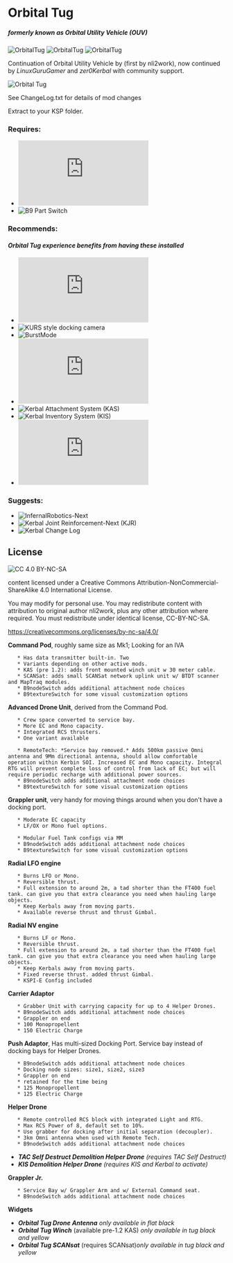 # Orbital Tug
#####  *formerly known as Orbital Utility Vehicle (OUV)* 
![OrbitalTug](https://img.shields.io/badge/KSP%20version-1.7.x-66ccff.svg?style=flat-square) 
![OrbitalTug](https://img.shields.io/badge/MOD%20version-1.3.0.5-orange.svg?style=flat-square)
![OrbitalTug](https://img.shields.io/badge/CKAN-Indexed-brightgreen.svg)

Continuation of Orbital Utility Vehicle by (first by nli2work), now continued by *LinuxGuruGamer* and *zer0Kerbal* with community support.

![Orbital Tug](https://raw.githubusercontent.com/zer0Kerbal/OrbitalTug/master/marketingimages/OrbitalTugVanityPlate.jpg "Orbital Tug")

See ChangeLog.txt for details of mod changes

Extract to your KSP folder.

### Requires: 
 * ![ModuleManager](http://forum.kerbalspaceprogram.com/index.php?/topic/50533-105-module-manager-2618-january-17th-with-even-more-sha-and-less-bug/) 
 * ![B9 Part Switch]("http://forum.kerbalspaceprogram.com/index.php?showtopic=140541") 
 
### Recommends: 
#### *Orbital Tug experience benefits from having these installed* 
 * ![AllYAll](http://forum.kerbalspaceprogram.com/index.php?/topic/155858-ksp-122-all)
 * ![KURS style docking camera ](https://github.com/linuxgurugamer/DockingCam)
 * ![BurstMode](https://github.com/linuxgurugamer/BurstAtomicThrustModule)
 * ![Tac Self Destruct Continued](http://forum.kerbalspaceprogram.com/index.php?/topic/154232-122-tac-self-destruct-continued/) 
 * ![Kerbal Attachment System (KAS)]() 
 * ![Kerbal Inventory System (KIS)]() 
 * ![JSI Advanced Transparent Pods](https://forum.kerbalspaceprogram.com/index.php?/topic/138433-17x-jsi-advanced-transparent-pods-/) 

### Suggests: 
 * ![InfernalRobotics-Next]() 
 * ![Kerbal Joint Reinforcement-Next (KJR)]() 
 * ![Kerbal Change Log]() 

## License
![[CC 4.0 BY-NC-SA](https://creativecommons.org/licenses/by-nc-sa/4.0/)](https://i.creativecommons.org/l/by-nc-sa/4.0/88x31.png "CC 4.0 BY-NC-SA")

content licensed under a Creative Commons Attribution-NonCommercial-ShareAlike 4.0 International License.

You may modify for personal use. You may redistribute content with attribution to original author nli2work, plus any other attribution where required. You must redistribute under identical license, CC-BY-NC-SA. 

https://creativecommons.org/licenses/by-nc-sa/4.0/

**Command Pod**, roughly same size as Mk1; Looking for an IVA

       * Has data transmitter built-in. Two 
       * Variants depending on other active mods.
       * KAS (pre 1.2): adds front mounted winch unit w 30 meter cable.
       * SCANSat: adds small SCANSat network uplink unit w/ BTDT scanner and MapTraq modules.
       * B9nodeSwitch adds additional attachment node choices
       * B9textureSwitch for some visual customization options

**Advanced Drone Unit**, derived from the Command Pod. 

       * Crew space converted to service bay. 
       * More EC and Mono capacity. 
       * Integrated RCS thrusters. 
       * One variant available

       * RemoteTech: *Service bay removed.* Adds 500km passive Omni antenna and 9Mm directional antenna, should allow comfortable operation within Kerbin SOI. Increased EC and Mono capacity. Integral RTG will prevent complete loss of control from lack of EC; but will require periodic recharge with additional power sources.
       * B9nodeSwitch adds additional attachment node choices
       * B9textureSwitch for some visual customization options

**Grappler unit**, very handy for moving things around when you don't have a docking port. 

       * Moderate EC capacity
       * LF/OX or Mono fuel options.

       * Modular Fuel Tank configs via MM 
       * B9nodeSwitch adds additional attachment node choices
       * B9textureSwitch for some visual customization options
       
**Radial LFO engine** 

       * Burns LFO or Mono. 
       * Reversible thrust. 
       * Full extension to around 2m, a tad shorter than the FT400 fuel tank. can give you that extra clearance you need when hauling large objects. 
       * Keep Kerbals away from moving parts. 
       * Available reverse thrust and thrust Gimbal.

**Radial NV engine**

       * Burns LF or Mono. 
       * Reversible thrust. 
       * Full extension to around 2m, a tad shorter than the FT400 fuel tank. can give you that extra clearance you need when hauling large objects. 
       * Keep Kerbals away from moving parts. 
       * Fixed reverse thrust. added thrust Gimbal. 
       * KSPI-E Config included

**Carrier Adaptor**

       * Grabber Unit with carrying capacity for up to 4 Helper Drones.
       * B9nodeSwitch adds additional attachment node choices
       * Grappler on end
       * 100 Monopropellent 
       * 150 Electric Charge

**Push Adaptor**, Has multi-sized Docking Port. Service bay instead of docking bays for Helper Drones.

       * B9nodeSwitch adds additional attachment node choices
       * Docking node sizes: size1, size2, size3
       * Grappler on end
       * retained for the time being
       * 125 Monopropellent 
       * 125 Electric Charge

**Helper Drone**

       * Remote controlled RCS block with integrated Light and RTG. 
       * Max RCS Power of 8, default set to 10%. 
       * Use grabber for docking after initial separation (decoupler). 
       * 3km Omni antenna when used with Remote Tech.
       * B9nodeSwitch adds additional attachment node choices

 + ***TAC Self Destruct Demolition Helper Drone*** *(requires TAC Self Destruct)*
 + ***KIS Demolition Helper Drone*** *(requires KIS and Kerbal to activate)*

**Grappler Jr.** 

       * Service Bay w/ Grappler Arm and w/ External Command seat.
       * B9nodeSwitch adds additional attachment node choices

**Widgets**
 + ***Orbital Tug Drone Antenna*** *only available in flat black*
 + ***Orbital Tug Winch*** (available pre-1.2 KAS) *only available in tug black and yellow*
 + ***Orbital Tug SCANsat*** (requires SCANsat)*only available in tug black and yellow*


